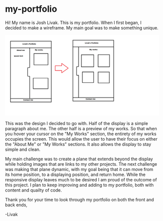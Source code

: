 # my-portfolio
Hi! My name is Josh Livak. This is my portfolio. When I first began, I decided to make a wireframe. My main goal was to make something unique.

![test](./images/wireframe.png)

This was the design I decided to go with. Half of the display is a simple paragraph about me. The other half is a preview of my works. So that when you hover your cursor on the "My Works" section, the entirety of my works occupies the screen. This would allow the user to have their focus on either the "About Me" or "My Works" sections. It also allows the display to stay simple and clean.

My main challenge was to create a plane that extends beyond the display while holding images that are links to my other projects. The next challenge was making that plane dynamic, with my goal being that it can move from its home position, to a displaying position, and return home. While the responsive display leaves much to be desired I am proud of the outcome of this project. I plan to keep improving and adding to my portfolio, both with content and quailty of code.

Thank you for your time to look through my portfolio on both the front and back ends,

-Livak